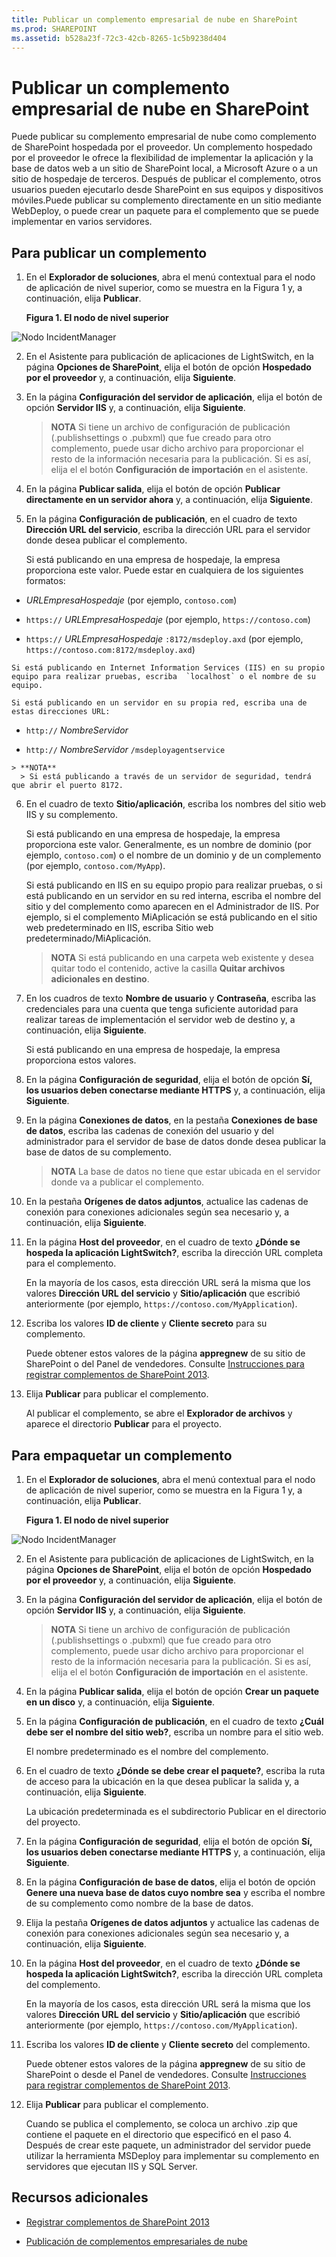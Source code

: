 ```yaml
---
title: Publicar un complemento empresarial de nube en SharePoint
ms.prod: SHAREPOINT
ms.assetid: b528a23f-72c3-42cb-8265-1c5b9238d404
---
```



# Publicar un complemento empresarial de nube en SharePoint
Puede publicar su complemento empresarial de nube como complemento de SharePoint hospedada por el proveedor. Un complemento hospedado por el proveedor le ofrece la flexibilidad de implementar la aplicación y la base de datos web a un sitio de SharePoint local, a Microsoft Azure o a un sitio de hospedaje de terceros. Después de publicar el complemento, otros usuarios pueden ejecutarlo desde SharePoint en sus equipos y dispositivos móviles.Puede publicar su complemento directamente en un sitio mediante WebDeploy, o puede crear un paquete para el complemento que se puede implementar en varios servidores.
## Para publicar un complemento
<a name="publish"> </a>


1. En el **Explorador de soluciones**, abra el menú contextual para el nodo de aplicación de nivel superior, como se muestra en la Figura 1 y, a continuación, elija **Publicar**.

   **Figura 1. El nodo de nivel superior**



![Nodo IncidentManager](images/CBA_IM_18.PNG)





2. En el Asistente para publicación de aplicaciones de LightSwitch, en la página **Opciones de SharePoint**, elija el botón de opción **Hospedado por el proveedor** y, a continuación, elija **Siguiente**.


3. En la página **Configuración del servidor de aplicación**, elija el botón de opción **Servidor IIS** y, a continuación, elija **Siguiente**.

    > **NOTA**
      > Si tiene un archivo de configuración de publicación (.publishsettings o .pubxml) que fue creado para otro complemento, puede usar dicho archivo para proporcionar el resto de la información necesaria para la publicación. Si es así, elija el el botón **Configuración de importación** en el asistente.
4. En la página **Publicar salida**, elija el botón de opción **Publicar directamente en un servidor ahora** y, a continuación, elija **Siguiente**.


5. En la página **Configuración de publicación**, en el cuadro de texto **Dirección URL del servicio**, escriba la dirección URL para el servidor donde desea publicar el complemento.

    Si está publicando en una empresa de hospedaje, la empresa proporciona este valor. Puede estar en cualquiera de los siguientes formatos:

  -  _URLEmpresaHospedaje_ (por ejemplo, `contoso.com`)


  -  `https://` _URLEmpresaHospedaje_ (por ejemplo, `https://contoso.com`)


  -  `https://` _URLEmpresaHospedaje_ `:8172/msdeploy.axd` (por ejemplo, `https://contoso.com:8172/msdeploy.axd`)



    Si está publicando en Internet Information Services (IIS) en su propio equipo para realizar pruebas, escriba  `localhost` o el nombre de su equipo.

    Si está publicando en un servidor en su propia red, escriba una de estas direcciones URL:

  -  `http://` _NombreServidor_


  -  `http://` _NombreServidor_ `/msdeployagentservice`



    > **NOTA**
      > Si está publicando a través de un servidor de seguridad, tendrá que abrir el puerto 8172. 
6. En el cuadro de texto **Sitio/aplicación**, escriba los nombres del sitio web IIS y su complemento.

    Si está publicando en una empresa de hospedaje, la empresa proporciona este valor. Generalmente, es un nombre de dominio (por ejemplo,  `contoso.com`) o el nombre de un dominio y de un complemento (por ejemplo,  `contoso.com/MyApp`).

    Si está publicando en IIS en su equipo propio para realizar pruebas, o si está publicando en un servidor en su red interna, escriba el nombre del sitio y del complemento como aparecen en el Administrador de IIS. Por ejemplo, si el complemento MiAplicación se está publicando en el sitio web predeterminado en IIS, escriba Sitio web predeterminado/MiAplicación.

    > **NOTA**
      > Si está publicando en una carpeta web existente y desea quitar todo el contenido, active la casilla **Quitar archivos adicionales en destino**. 
7. En los cuadros de texto **Nombre de usuario** y **Contraseña**, escriba las credenciales para una cuenta que tenga suficiente autoridad para realizar tareas de implementación el servidor web de destino y, a continuación, elija **Siguiente**.

    Si está publicando en una empresa de hospedaje, la empresa proporciona estos valores.


8. En la página **Configuración de seguridad**, elija el botón de opción **Sí, los usuarios deben conectarse mediante HTTPS** y, a continuación, elija **Siguiente**.


9. En la página **Conexiones de datos**, en la pestaña **Conexiones de base de datos**, escriba las cadenas de conexión del usuario y del administrador para el servidor de base de datos donde desea publicar la base de datos de su complemento.

    > **NOTA**
      > La base de datos no tiene que estar ubicada en el servidor donde va a publicar el complemento. 
10. En la pestaña **Orígenes de datos adjuntos**, actualice las cadenas de conexión para conexiones adicionales según sea necesario y, a continuación, elija **Siguiente**.


11. En la página **Host del proveedor**, en el cuadro de texto **¿Dónde se hospeda la aplicación LightSwitch?**, escriba la dirección URL completa para el complemento.

    En la mayoría de los casos, esta dirección URL será la misma que los valores **Dirección URL del servicio** y **Sitio/aplicación** que escribió anteriormente (por ejemplo, `https://contoso.com/MyApplication`).


12. Escriba los valores **ID de cliente** y **Cliente secreto** para su complemento.

    Puede obtener estos valores de la página **appregnew** de su sitio de SharePoint o del Panel de vendedores. Consulte [Instrucciones para registrar complementos de SharePoint 2013](http://msdn.microsoft.com/es-es/library/office/jj687469%28v=office.15%29.aspx).


13. Elija **Publicar** para publicar el complemento.

    Al publicar el complemento, se abre el **Explorador de archivos** y aparece el directorio **Publicar** para el proyecto.



## Para empaquetar un complemento
<a name="package"> </a>


1. En el **Explorador de soluciones**, abra el menú contextual para el nodo de aplicación de nivel superior, como se muestra en la Figura 1 y, a continuación, elija **Publicar**.

   **Figura 1. El nodo de nivel superior**



![Nodo IncidentManager](images/CBA_IM_18.PNG)





2. En el Asistente para publicación de aplicaciones de LightSwitch, en la página **Opciones de SharePoint**, elija el botón de opción **Hospedado por el proveedor** y, a continuación, elija **Siguiente**.


3. En la página **Configuración del servidor de aplicación**, elija el botón de opción **Servidor IIS** y, a continuación, elija **Siguiente**.

    > **NOTA**
      > Si tiene un archivo de configuración de publicación (.publishsettings o .pubxml) que fue creado para otro complemento, puede usar dicho archivo para proporcionar el resto de la información necesaria para la publicación. Si es así, elija el el botón **Configuración de importación** en el asistente.
4. En la página **Publicar salida**, elija el botón de opción **Crear un paquete en un disco** y, a continuación, elija **Siguiente**.


5. En la página **Configuración de publicación**, en el cuadro de texto **¿Cuál debe ser el nombre del sitio web?**, escriba un nombre para el sitio web.

    El nombre predeterminado es el nombre del complemento.


6. En el cuadro de texto **¿Dónde se debe crear el paquete?**, escriba la ruta de acceso para la ubicación en la que desea publicar la salida y, a continuación, elija **Siguiente**.

    La ubicación predeterminada es el subdirectorio Publicar en el directorio del proyecto.


7. En la página **Configuración de seguridad**, elija el botón de opción **Sí, los usuarios deben conectarse mediante HTTPS** y, a continuación, elija **Siguiente**.


8. En la página **Configuración de base de datos**, elija el botón de opción **Genere una nueva base de datos cuyo nombre sea** y escriba el nombre de su complemento como nombre de la base de datos.


9. Elija la pestaña **Orígenes de datos adjuntos** y actualice las cadenas de conexión para conexiones adicionales según sea necesario y, a continuación, elija **Siguiente**.


10. En la página **Host del proveedor**, en el cuadro de texto **¿Dónde se hospeda la aplicación LightSwitch?**, escriba la dirección URL completa del complemento.

    En la mayoría de los casos, esta dirección URL será la misma que los valores **Dirección URL del servicio** y **Sitio/aplicación** que escribió anteriormente (por ejemplo, `https://contoso.com/MyApplication`).


11. Escriba los valores **ID de cliente** y **Cliente secreto** del complemento.

    Puede obtener estos valores de la página **appregnew** de su sitio de SharePoint o desde el Panel de vendedores. Consulte [Instrucciones para registrar complementos de SharePoint 2013](http://msdn.microsoft.com/es-es/library/office/jj687469%28v=office.15%29.aspx).


12. Elija **Publicar** para publicar el complemento.

    Cuando se publica el complemento, se coloca un archivo .zip que contiene el paquete en el directorio que especificó en el paso 4. Después de crear este paquete, un administrador del servidor puede utilizar la herramienta MSDeploy para implementar su complemento en servidores que ejecutan IIS y SQL Server.



## Recursos adicionales
<a name="bk_addresources"> </a>


-  [Registrar complementos de SharePoint 2013](register-sharepoint-add-ins-2013.md)


-  [Publicación de complementos empresariales de nube](publish-cloud-business-add-ins.md)



